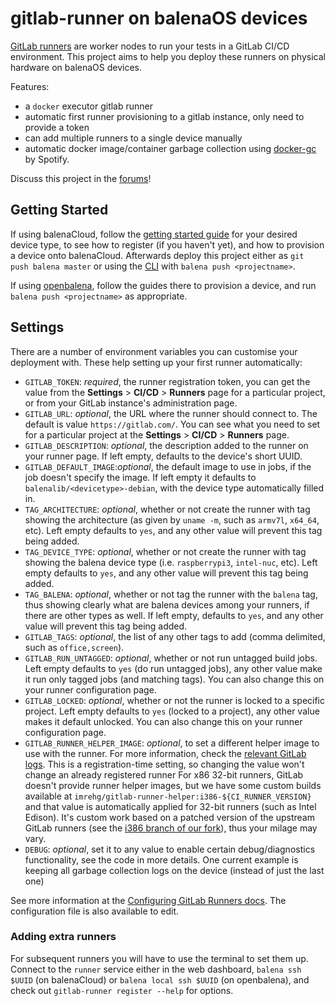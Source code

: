# gitlab-runner on balenaOS devices

[GitLab runners][runners] are worker nodes to run your tests in a GitLab CI/CD
environment. This project aims to help you deploy these runners on physical
hardware on balenaOS devices.

Features:

* a `docker` executor gitlab runner
* automatic first runner provisioning to a gitlab instance, only need to
  provide a token
* can add multiple runners to a single device manually
* automatic docker image/container garbage collection using
  [docker-gc][docker-gc] by Spotify.

Discuss this project in the [forums][forums]!

## Getting Started

If using balenaCloud, follow the [getting started guide][getting started] for
your desired device type, to see how to register (if you haven't yet), and how
to provision a device onto balenaCloud. Afterwards deploy this project either as
`git push balena master` or using the [CLI][cli] with `balena push <projectname>`.

If using [openbalena][openbalena], follow the guides there to provision a device,
and run `balena push <projectname>` as appropriate.

## Settings

There are a number of environment variables you can customise your deployment
with. These help setting up your first runner automatically:

* `GITLAB_TOKEN`: *required*, the runner registration token, you can get the
  value from the **Settings** > **CI/CD** > **Runners** page for a particular
  project, or from your GitLab instance's administration page.
* `GITLAB_URL`: *optional*, the URL where the runner should connect to. The
  default is value `https://gitlab.com/`. You can see what you need to set for
  a particular project at the **Settings** > **CI/CD** > **Runners** page.
* `GITLAB_DESCRIPTION`: *optional*, the description added to the runner on your
  runner page. If left empty, defaults to the device's short UUID.
* `GITLAB_DEFAULT_IMAGE`:*optional*, the default image to use in jobs, if
  the job doesn't specify the image. If left empty it defaults to
  `balenalib/<devicetype>-debian`, with the device type automatically filled in.
* `TAG_ARCHITECTURE`: *optional*, whether or not create the runner with tag
  showing the architecture (as given by `uname -m`, such as `armv7l`, `x64_64`,
  etc). Left empty defaults to `yes`, and any other value will prevent this tag
  being added.
* `TAG_DEVICE_TYPE`: *optional*,  whether or not create the runner with tag
  showing the balena device type (i.e. `raspberrypi3`, `intel-nuc`, etc). Left
  empty defaults to `yes`, and any other value will prevent this tag being added.
* `TAG_BALENA`: *optional*, whether or not tag the runner with the `balena` tag,
  thus showing clearly what are balena devices among your runners, if there are
  other types as well. If left empty, defaults to `yes`, and any other value will
  prevent this tag being added.
* `GITLAB_TAGS`: *optional*, the list of any other tags to add (comma delimited,
  such as `office,screen`).
* `GITLAB_RUN_UNTAGGED`: *optional*, whether or not run untagged build jobs.
  Left empty defaults to `yes` (do run untagged jobs), any other value make it
  run only tagged jobs (and matching tags). You can also change this on your
  runner configuration page.
* `GITLAB_LOCKED`: *optional*, whether or not the runner is locked to a specific
  project. Left empty defaults to `yes` (locked to a project), any other value
  makes it default unlocked. You can also change this on your runner
  configuration page.
* `GITLAB_RUNNER_HELPER_IMAGE`: *optional*, to set a different helper image to
  use with the runner. For more information, check the [relevant GitLab logs][runner-helper].
  This is a registration-time setting, so changing the value won't change an already registered
  runner For x86 32-bit runners, GitLab doesn't provide runner helper images, but we have
  some custom builds available at `imrehg/gitlab-runner-helper:i386-${CI_RUNNER_VERSION}`
  and that value is automatically applied for 32-bit runners (such as Intel Edison).
  It's custom work based on a patched version of the upstream GitLab runners (see the
  [i386 branch of our fork][gitlab-runner-fork]), thus your milage may vary.
* `DEBUG`: *optional*, set it to any value to enable certain debug/diagnostics functionality,
  see the code in more details. One current example is keeping all garbage collection
  logs on the device (instead of just the last one)

See more information at the [Configuring GitLab Runners docs][config]. The
configuration file is also available to edit.

### Adding extra runners

For subsequent runners you will have to use the terminal to set them up. Connect
to the `runner` service either in the web dashboard, `balena ssh $UUID` (on
balenaCloud) or `balena local ssh $UUID` (on openbalena), and check out
`gitlab-runner register --help` for options.


[cli]: https://github.com/balena-io/balena-cli "balena CLI on GitHub"
[config]: https://docs.gitlab.com/ee/ci/runners/README.html "Configuring GitLab Runners"
[docker-gc]: https://github.com/spotify/docker-gc/ "docker-gc on GitHub"
[forums]: https://forums.balena.io/t/gitlab-runner-on-balena-devices-for-continuous-integration-testing/5090
[getting started]: https://www.balena.io/docs/learn/getting-started/raspberrypi3/go/ "Raspberry Pi 3 - golang getting started"
[gitlab-runner-fork]: https://gitlab.com/imrehg/gitlab-runner/tree/i386 "GitLab Runners repo fork with i386 modifications"
[openbalena]: https://www.balena.io/open/ "openbalena home page"
[runners]: https://docs.gitlab.com/runner/ "GitLab Runner"
[runner-helper]: https://docs.gitlab.com/runner/configuration/advanced-configuration.html#helper-image "Advanced configuration: Helper image"
